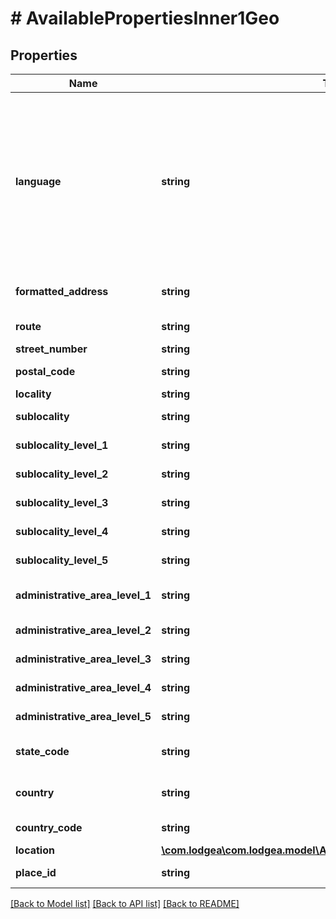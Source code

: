 # # AvailablePropertiesInner1Geo

## Properties

Name | Type | Description | Notes
------------ | ------------- | ------------- | -------------
**language** | **string** | The language of the localizable fields ot this geographical information set.&lt;p&gt;Please note that beside the general restrictions listed below only languages configured during system setup for your respective tenant are allowed.&lt;/p&gt;&lt;p&gt;See also &lt;a href&#x3D;\&quot;#isolanguage-codes\&quot;&gt;in the appendix&lt;/a&gt;.&lt;/p&gt; |
**formatted_address** | **string** | The formatted address in the local format of the properties location. |
**route** | **string** | The name of the route or street. | [optional]
**street_number** | **string** | The number of the street. | [optional]
**postal_code** | **string** | The postal code of the location. | [optional]
**locality** | **string** | A city or town. | [optional]
**sublocality** | **string** | A smaller area within a locality. | [optional]
**sublocality_level_1** | **string** | A smaller area within a locality at level 1. | [optional]
**sublocality_level_2** | **string** | A smaller area within a locality at level 2. | [optional]
**sublocality_level_3** | **string** | A smaller area within a locality at level 3. | [optional]
**sublocality_level_4** | **string** | A smaller area within a locality at level 4. | [optional]
**sublocality_level_5** | **string** | A smaller area within a locality at level 5. | [optional]
**administrative_area_level_1** | **string** | A level 1 administrative area, such as a state or province. | [optional]
**administrative_area_level_2** | **string** | A level 2 administrative area. | [optional]
**administrative_area_level_3** | **string** | A level 3 administrative area | [optional]
**administrative_area_level_4** | **string** | A level 4 administrative area. | [optional]
**administrative_area_level_5** | **string** | A level 5 administrative area | [optional]
**state_code** | **string** | The state or province code for the administrative area. | [optional]
**country** | **string** | The country of this geographical information set. | [optional]
**country_code** | **string** | The country code for the country. | [optional]
**location** | [**\com.lodgea\com.lodgea.model\AvailablePropertiesInner1GeoLocation**](AvailablePropertiesInner1GeoLocation.md) |  |
**place_id** | **string** | Uniquely identifies a place in our database. |

[[Back to Model list]](../../README.md#models) [[Back to API list]](../../README.md#endpoints) [[Back to README]](../../README.md)
